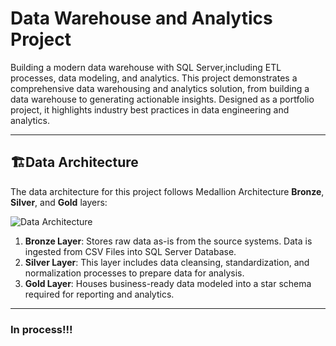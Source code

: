 
# Data Warehouse and Analytics Project

Building a modern data warehouse with SQL Server,including ETL processes, data modeling, and analytics. This project demonstrates a comprehensive data warehousing and analytics solution, from building a data warehouse to generating actionable insights. Designed as a portfolio project, it highlights industry best practices in data engineering and analytics.
- - - -
## 🏗️Data Architecture

The data architecture for this project follows Medallion Architecture **Bronze**, **Silver**, and **Gold** layers:

![Data Architecture]()
1. **Bronze Layer**: Stores raw data as-is from the source systems. Data is ingested from CSV Files into SQL Server Database.
2. **Silver Layer**: This layer includes data cleansing, standardization, and normalization processes to prepare data for analysis.
3. **Gold Layer**: Houses business-ready data modeled into a star schema required for reporting and analytics.
- - - -
### **In process!!!**
